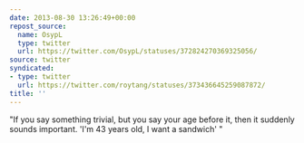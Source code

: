 ```yaml
---
date: 2013-08-30 13:26:49+00:00
repost_source:
  name: OsypL
  type: twitter
  url: https://twitter.com/OsypL/statuses/372824270369325056/
source: twitter
syndicated:
- type: twitter
  url: https://twitter.com/roytang/statuses/373436645259087872/
title: ''
---
```


"If you say something trivial, but you say your age before it, then it suddenly sounds important.  'I'm 43 years old, I want a sandwich' "